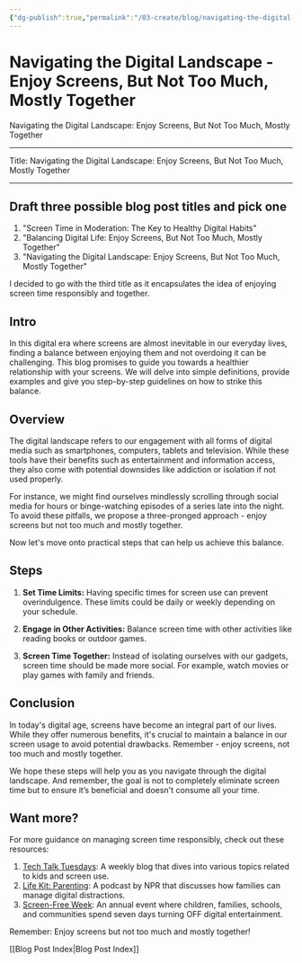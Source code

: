 ```yaml
---
{"dg-publish":true,"permalink":"/03-create/blog/navigating-the-digital-landscape-enjoy-screens-but-not-too-much-mostly-together/","tags":["screentime"]}
---
```


# Navigating the Digital Landscape - Enjoy Screens, But Not Too Much, Mostly Together



Navigating the Digital Landscape: Enjoy Screens, But Not Too Much, Mostly Together

---


Title: Navigating the Digital Landscape: Enjoy Screens, But Not Too Much, Mostly Together

---

## Draft three possible blog post titles and pick one
1. "Screen Time in Moderation: The Key to Healthy Digital Habits"
2. "Balancing Digital Life: Enjoy Screens, But Not Too Much, Mostly Together"
3. "Navigating the Digital Landscape: Enjoy Screens, But Not Too Much, Mostly Together"

I decided to go with the third title as it encapsulates the idea of enjoying screen time responsibly and together.

## Intro
In this digital era where screens are almost inevitable in our everyday lives, finding a balance between enjoying them and not overdoing it can be challenging. This blog promises to guide you towards a healthier relationship with your screens. We will delve into simple definitions, provide examples and give you step-by-step guidelines on how to strike this balance.

## Overview
The digital landscape refers to our engagement with all forms of digital media such as smartphones, computers, tablets and television. While these tools have their benefits such as entertainment and information access, they also come with potential downsides like addiction or isolation if not used properly.

For instance, we might find ourselves mindlessly scrolling through social media for hours or binge-watching episodes of a series late into the night. To avoid these pitfalls, we propose a three-pronged approach - enjoy screens but not too much and mostly together.

Now let's move onto practical steps that can help us achieve this balance.

## Steps
1. **Set Time Limits:** Having specific times for screen use can prevent overindulgence. These limits could be daily or weekly depending on your schedule.
   
2. **Engage in Other Activities:** Balance screen time with other activities like reading books or outdoor games.
   
3. **Screen Time Together:** Instead of isolating ourselves with our gadgets, screen time should be made more social. For example, watch movies or play games with family and friends.

## Conclusion
In today's digital age, screens have become an integral part of our lives. While they offer numerous benefits, it's crucial to maintain a balance in our screen usage to avoid potential drawbacks. Remember - enjoy screens, not too much and mostly together.

We hope these steps will help you as you navigate through the digital landscape. And remember, the goal is not to completely eliminate screen time but to ensure it’s beneficial and doesn't consume all your time.

## Want more?
For more guidance on managing screen time responsibly, check out these resources:
1. [Tech Talk Tuesdays](https://www.screenagersmovie.com/tech-talk-tuesdays): A weekly blog that dives into various topics related to kids and screen use.
2. [Life Kit: Parenting](https://www.npr.org/tags/797069332/life-kit-parenting): A podcast by NPR that discusses how families can manage digital distractions.
3. [Screen-Free Week](https://www.screenfree.org): An annual event where children, families, schools, and communities spend seven days turning OFF digital entertainment.
   
Remember: Enjoy screens but not too much and mostly together!




[[Blog Post Index\|Blog Post Index]]